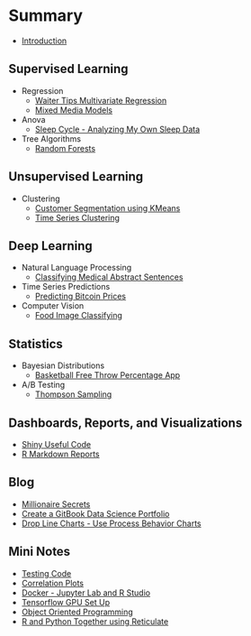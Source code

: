 # Summary

* [Introduction](README.md)

## Supervised Learning

* Regression
   * [Waiter Tips Multivariate Regression](/regression/WaiterTips.md)
   * [Mixed Media Models](/regression/mixed_media_model/mmm.md)
* Anova
   * [Sleep Cycle - Analyzing My Own Sleep Data](/anova/SleepCycle.md)
* Tree Algorithms
   * [Random Forests](/tree_algorithms/random_forest/random_forest_notes.md)
   
## Unsupervised Learning

* Clustering
   * [Customer Segmentation using KMeans](/clustering/kmeans/kmeans_customer_segmentation.md)
   * [Time Series Clustering](/clustering/time_series_clustering/time_series_clustering.md)

## Deep Learning

* Natural Language Processing
   * [Classifying Medical Abstract Sentences](/NLP/organize_medical_abstracts_NLP.md)
* Time Series Predictions
   * [Predicting Bitcoin Prices](/time_series/forecasting_bitcoin_prices.md)
* Computer Vision
   * [Food Image Classifying](/computer_vision/food_vision.md)

## Statistics

* Bayesian Distributions
   * [Basketball Free Throw Percentage App](/bayesian/BayesBball.md)
* A/B Testing
   * [Thompson Sampling](/ab_testing/thompson_sampling.md)
   
## Dashboards, Reports, and Visualizations

* [Shiny Useful Code](/dashboard_report_visualization/shiny/shiny_useful_code.md)
* [R Markdown Reports](/dashboard_report_visualization/r_markdown/r_markdown_reports.md)


## Blog

* [Millionaire Secrets](/blog/Millionaire.md)
* [Create a GitBook Data Science Portfolio](/blog/gitbook.md)
* [Drop Line Charts - Use Process Behavior Charts](/blog/process_behavior_chart.md)

## Mini Notes

* [Testing Code](/mini_notes/testing_code.md)
* [Correlation Plots](/mini_notes/correlation_plots.md)
* [Docker - Jupyter Lab and R Studio](/mini_notes/docker_jupyter_rstudio.md)
* [Tensorflow GPU Set Up](/mini_notes/gpu_tensorflow.md)
* [Object Oriented Programming](/mini_notes/oop.md)
* [R and Python Together using Reticulate](/mini_notes/reticulate.md)
